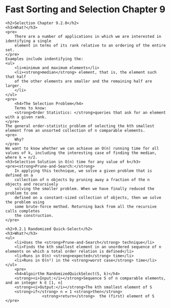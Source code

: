 <div class="show-content user_content clearfix enhanced">
    <h1 class="page-title">Fast Sorting and Selection Chapter 9</h1>

<!-- chapter 9.2.0 -->
    <h2>Selection Chapter 9.2.0</h2>
    <h3>What?</h3>
    <pre>
        There are a number of applications in which we are interested in identifying a single
        element in terms of its rank relative to an ordering of the entire set.
    </pre>
    Examples include indentifying the:
    <ul>
        <li>minimum and maximum elements</li>
        <li><strong>median</strong> element, that is, the element such that half
        of the other elements are smaller and the remaining half are larger.
        </li>
    </ul>
    <pre>
        <h4>The Selection Problem</h4>
        Terms to know:
        <strong>Order Statistics: </strong>queries that ask for an element with a given rank.
    </pre>
    The general order-statistic problem of selecting the kth smallest element from an unsorted collection of n comparable elements.
    <pre>
        Why?
    </pre>
    We want to know whether we can achieve an O(n) running time for all values of k, including the interesting case of finding the median, where k = n/2.
    <h3>Selection Solution in O(n) time for any value of k</h3>
    <pre><strong>Prune-and-Search:</strong>
        In applying this technique, we solve a given problem that is defined on a
        collection of n objects by pruning away a fraction of the n objects and recursively
        solving the smaller problem. When we have finally reduced the problem to one
        defined on a constant-sized collection of objects, then we solve the problem using
        some brute-force method. Returning back from all the recursive calls completes
        the construction.
    </pre>

<!-- chapter 9.2.1 -->
    <h2>9.2.1 Randomized Quick-Select</h2>
    <h3>What?</h3>
    <ul>
        <li>Uses the <strong>Prune-and-Search</strong> technique</li>
        <li>Finds the kth smallest element in an unordered sequence of n elements on which a total order relation is defined</li>
        <li>Runs in O(n) <strong>expected</strong> time</li>
        <li>Runs in O(n²) in the <strong>worst case</strong> time</li>
    </ul>
        <pre>
        <h4>Algoirthm RandomizedQuickSelect(S, k)</h4>
        <strong><i>Input:</i></strong>Sequence S of n comparable elements, and an integer k ∈ [1, n]
        <strong><i>Output:</i></strong>The kth smallest element of S
        <strong>if</strong> n = 1 <strong>then</strong> 
                    <strong>return</strong>  the (first) element of S
    </pre>
</div>
